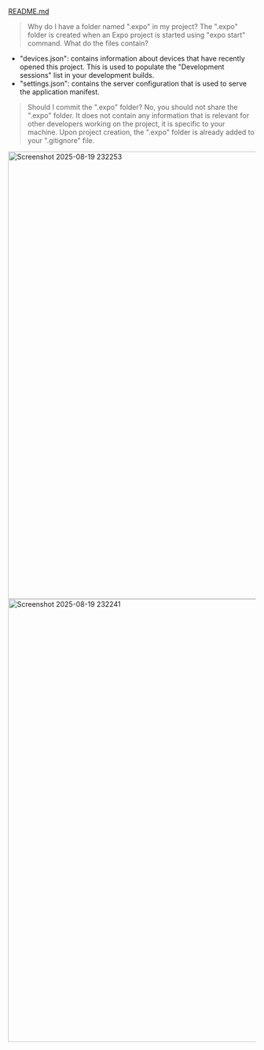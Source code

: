 [README.md](https://github.com/user-attachments/files/21774895/README.md)
> Why do I have a folder named ".expo" in my project?
The ".expo" folder is created when an Expo project is started using "expo start" command.
> What do the files contain?
- "devices.json": contains information about devices that have recently opened this project. This is used to populate the "Development sessions" list in your development builds.
- "settings.json": contains the server configuration that is used to serve the application manifest.
> Should I commit the ".expo" folder?
No, you should not share the ".expo" folder. It does not contain any information that is relevant for other developers working on the project, it is specific to your machine.
Upon project creation, the ".expo" folder is already added to your ".gitignore" file.
<img width="1917" height="911" alt="Screenshot 2025-08-19 232253" src="https://github.com/user-attachments/assets/7386cfd7-42b9-4bd0-a8ed-00a2a589175e" />
<img width="1919" height="902" alt="Screenshot 2025-08-19 232241" src="https://github.com/user-attachments/assets/535d68b1-07b1-46b7-bca1-b13d92eba87c" />
